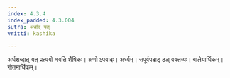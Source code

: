 ```yaml
---
index: 4.3.4
index_padded: 4.3.004
sutra: अर्धाद् यत्
vritti: kashika

---
```

अर्धशब्दात् यत् प्रत्ययो भवति शैषिकः। अणो ऽपवादः। अर्ध्यम्। सपूर्वपदाट् ठञ् वक्तव्यः। बालेयार्धिकम्। गौतमार्धिकम्।